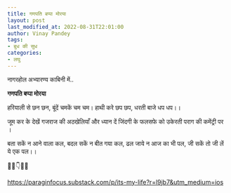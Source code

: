 ```yaml
---
title: गणपति बप्पा मोरया
layout: post
last_modified_at: 2022-08-31T22:01:00
author: Vinay Pandey
tags:
- बुध की सुध
categories:
- लघु
---
```

नागरहोल अभ्यारण्य काबिनी में..

**गणपति बप्पा मोरया**

हरियाली से छन छन,
बूंदें चमकें चम चम।
हाथी करे छप छप,
धरती बाजे धप धप।।

जूम कर के देखें गजराज की अठखेलियाँ 
और 
ध्यान दें जिंदगी के फलसफे को उकेरती पराग की कमेंट्री पर ।

बता सकें न आने वाला कल,
बदल सकें न बीत गया कल,
ढल जाये न आज का भी पल,
जी सकें तो जी लें ये एक पल।।

🌷🌷👇🌷🌷

https://paraginfocus.substack.com/p/its-my-life?r=l9jb7&utm_medium=ios


